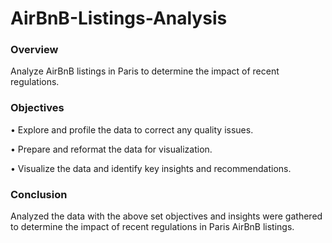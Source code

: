 # AirBnB-Listings-Analysis
### Overview
Analyze AirBnB listings in Paris to determine the impact of recent regulations.
### Objectives
• Explore and profile the data to correct any quality
issues.

• Prepare and reformat the data for visualization.

• Visualize the data and identify key insights and 
recommendations.
### Conclusion
Analyzed the data with the above set objectives and insights were gathered to determine the impact of recent regulations in Paris AirBnB listings.
